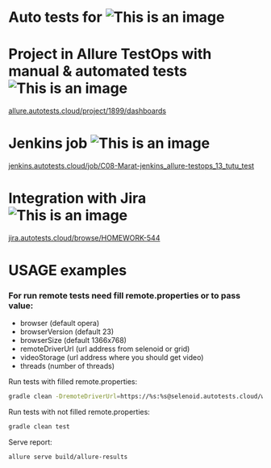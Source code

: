 # Auto tests for ![This is an image](https://cdn3.tu-tu.ru/wp-content/uploads/2021/04/01_01.png)

# Project in Allure TestOps with manual & automated tests ![This is an image](https://github.com/Vasili888-QA/Vasili888-QA/blob/master/images/logo/AllureTestOps.png)
<a target="_blank" href="https://allure.autotests.cloud/project/1899/dashboards">allure.autotests.cloud/project/1899/dashboards</a>

# Jenkins job ![This is an image](https://github.com/Vasili888-QA/Vasili888-QA/blob/master/images/logo/Jenkins.png)
<a target="_blank" href="https://jenkins.autotests.cloud/job/C08-Marat-jenkins_allure-testops_13_tutu_test/">jenkins.autotests.cloud/job/C08-Marat-jenkins_allure-testops_13_tutu_test</a>

# Integration with Jira ![This is an image](https://github.com/Vasili888-QA/Vasili888-QA/blob/master/images/logo/Jira.png)
<a target="_blank" href="https://jira.autotests.cloud/browse/HOMEWORK-544">jira.autotests.cloud/browse/HOMEWORK-544</a>

# USAGE examples

### For run remote tests need fill remote.properties or to pass value:

* browser (default opera)
* browserVersion (default 23)
* browserSize (default 1366x768)
* remoteDriverUrl (url address from selenoid or grid)
* videoStorage (url address where you should get video)
* threads (number of threads)


Run tests with filled remote.properties:
```bash
gradle clean -DremoteDriverUrl=https://%s:%s@selenoid.autotests.cloud/wd/hub/ -DvideoStorage=https://selenoid.autotests.cloud/video/ -Dthreads=1 test
```

Run tests with not filled remote.properties:
```bash
gradle clean test
```

Serve report:
```bash
allure serve build/allure-results
```




